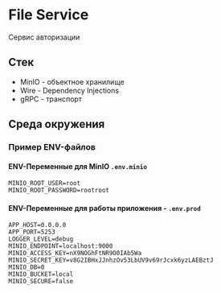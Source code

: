 # File Service

Сервис авторизации

## Стек

- MinIO - объектное хранилище
- Wire - Dependency Injections
- gRPC - транспорт

## Среда окружения

### Пример ENV-файлов
#### ENV-Переменные для MinIO `.env.minio`
```
MINIO_ROOT_USER=root
MINIO_ROOT_PASSWORD=rootroot
```

#### ENV-Переменные для работы приложения - `.env.prod`
```
APP_HOST=0.0.0.0
APP_PORT=5253
LOGGER_LEVEL=debug
MINIO_ENDPOINT=localhost:9000
MINIO_ACCESS_KEY=nX9NOGhFtNR9O0IAb5Wa
MINIO_SECRET_KEY=v8G2IBHxJJnhzOv53LbUV9v69rJcxk6yzLAEBztJ
MINIO_DB=0
MINIO_BUCKET=local
MINIO_SECURE=false
```